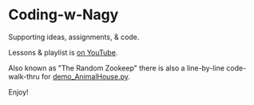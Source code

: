 # Coding-w-Nagy
Supporting ideas, assignments, &amp; code. 

Lessons & playlist is [on YouTube](https://www.youtube.com/playlist?list=PLItP5KoawLqkhdDtDUYFps6pzQtTZItgZ).

Also known as "The Random Zookeep" there is also a line-by-line code-walk-thru for [demo_AnimalHouse.py](https://youtu.be/Nmg9sYGILb0).

Enjoy!
